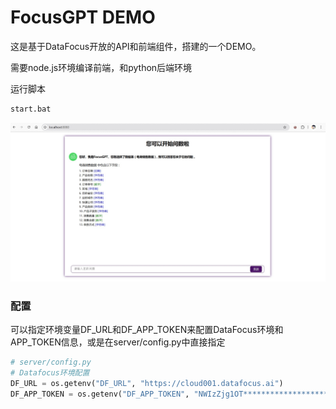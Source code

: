 # FocusGPT DEMO

这是基于DataFocus开放的API和前端组件，搭建的一个DEMO。

需要node.js环境编译前端，和python后端环境

运行脚本

```bash
start.bat
```

![sample](./sample.jpg)

### 配置

可以指定环境变量DF_URL和DF_APP_TOKEN来配置DataFocus环境和APP_TOKEN信息，或是在server/config.py中直接指定

```python
# server/config.py
# Datafocus环境配置
DF_URL = os.getenv("DF_URL", "https://cloud001.datafocus.ai")
DF_APP_TOKEN = os.getenv("DF_APP_TOKEN", "NWIzZjg1OT********************************************************************lhMzMwNGE=")

```



